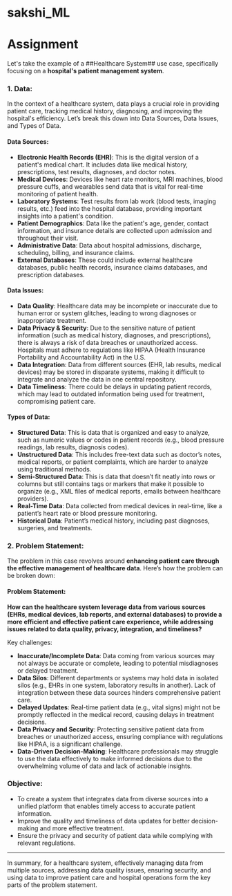 # sakshi_ML
# Assignment
                                        
Let's take the example of a ##Healthcare System## use case, specifically focusing on a **hospital's patient management system**.

### 1. Data: 
In the context of a healthcare system, data plays a crucial role in providing patient care, tracking medical history, diagnosing, and improving the hospital's efficiency. Let’s break this down into Data Sources, Data Issues, and Types of Data.

#### **Data Sources**:
- **Electronic Health Records (EHR)**: This is the digital version of a patient's medical chart. It includes data like medical history, prescriptions, test results, diagnoses, and doctor notes.
- **Medical Devices**: Devices like heart rate monitors, MRI machines, blood pressure cuffs, and wearables send data that is vital for real-time monitoring of patient health.
- **Laboratory Systems**: Test results from lab work (blood tests, imaging results, etc.) feed into the hospital database, providing important insights into a patient's condition.
- **Patient Demographics**: Data like the patient's age, gender, contact information, and insurance details are collected upon admission and throughout their visit.
- **Administrative Data**: Data about hospital admissions, discharge, scheduling, billing, and insurance claims.
- **External Databases**: These could include external healthcare databases, public health records, insurance claims databases, and prescription databases.

#### **Data Issues**:
- **Data Quality**: Healthcare data may be incomplete or inaccurate due to human error or system glitches, leading to wrong diagnoses or inappropriate treatment.
- **Data Privacy & Security**: Due to the sensitive nature of patient information (such as medical history, diagnoses, and prescriptions), there is always a risk of data breaches or unauthorized access. Hospitals must adhere to regulations like HIPAA (Health Insurance Portability and Accountability Act) in the U.S.
- **Data Integration**: Data from different sources (EHR, lab results, medical devices) may be stored in disparate systems, making it difficult to integrate and analyze the data in one central repository.
- **Data Timeliness**: There could be delays in updating patient records, which may lead to outdated information being used for treatment, compromising patient care.

#### **Types of Data**:
- **Structured Data**: This is data that is organized and easy to analyze, such as numeric values or codes in patient records (e.g., blood pressure readings, lab results, diagnosis codes).
- **Unstructured Data**: This includes free-text data such as doctor’s notes, medical reports, or patient complaints, which are harder to analyze using traditional methods.
- **Semi-Structured Data**: This is data that doesn’t fit neatly into rows or columns but still contains tags or markers that make it possible to organize (e.g., XML files of medical reports, emails between healthcare providers).
- **Real-Time Data**: Data collected from medical devices in real-time, like a patient’s heart rate or blood pressure monitoring.
- **Historical Data**: Patient’s medical history, including past diagnoses, surgeries, and treatments.

### 2. Problem Statement:
The problem in this case revolves around **enhancing patient care through the effective management of healthcare data**. Here’s how the problem can be broken down:

#### Problem Statement:
**How can the healthcare system leverage data from various sources (EHRs, medical devices, lab reports, and external databases) to provide a more efficient and effective patient care experience, while addressing issues related to data quality, privacy, integration, and timeliness?**

Key challenges:
- **Inaccurate/Incomplete Data**: Data coming from various sources may not always be accurate or complete, leading to potential misdiagnoses or delayed treatment.
- **Data Silos**: Different departments or systems may hold data in isolated silos (e.g., EHRs in one system, laboratory results in another). Lack of integration between these data sources hinders comprehensive patient care.
- **Delayed Updates**: Real-time patient data (e.g., vital signs) might not be promptly reflected in the medical record, causing delays in treatment decisions.
- **Data Privacy and Security**: Protecting sensitive patient data from breaches or unauthorized access, ensuring compliance with regulations like HIPAA, is a significant challenge.
- **Data-Driven Decision-Making**: Healthcare professionals may struggle to use the data effectively to make informed decisions due to the overwhelming volume of data and lack of actionable insights.

### Objective:
- To create a system that integrates data from diverse sources into a unified platform that enables timely access to accurate patient information.
- Improve the quality and timeliness of data updates for better decision-making and more effective treatment.
- Ensure the privacy and security of patient data while complying with relevant regulations.

---

In summary, for a healthcare system, effectively managing data from multiple sources, addressing data quality issues, ensuring security, and using data to improve patient care and hospital operations form the key parts of the problem statement.
